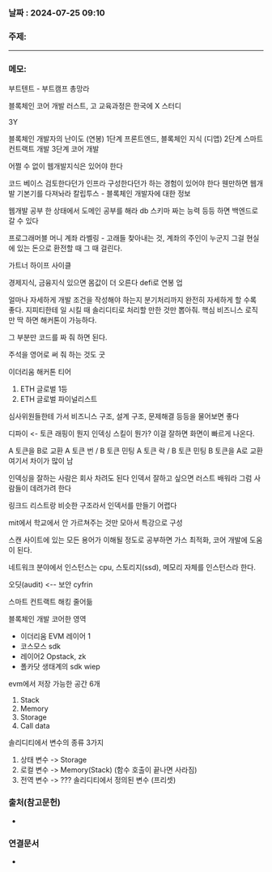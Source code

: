 
### 날짜 : 2024-07-25 09:10

### 주제: 

---
### 메모: 
부트텐트 - 부트캠프 총망라

블록체인 코어 개발
러스트, 고
교육과정은 한국에 X
스터디

3Y

블록체인 개발자의 난이도 (연봉)
1단계
프론트엔드, 블록체인 지식 (디앱)
2단계 
스마트 컨트랙트 개발
3단계
코어 개발

어쩔 수 없이 웹개발지식은 있어야 한다

코드 베이스 검토한다던가 인프라 구성한다던가 하는 경험이 있어야 한다
웬만하면 웹개발 기본기를 다져놔라
칼립투스 - 블록체인 개발자에 대한 정보

웹개발 공부 한 상태에서 도메인 공부를 해라
db 스키마 짜는 능력 등등 하면 백엔드로 갈 수 있다

프로그래머블 머니
계좌 라벨링 - 고래들 찾아내는 것, 계좌의 주인이 누군지
그걸 현실에 있는 돈으로 환전할 때 그 때 걸린다.

가트너 하이프 사이클

경제지식, 금융지식 있으면 몸값이 더 오른다
defi로 연봉 업

얼마나 자세하게 개발 조건을 작성해야 하는지
분기처리까지 완전히 자세하게 할 수록 좋다.
지피티한테 일 시킬 때 솔리디티로 처리할 만한 것만 뽑아줘.
핵심 비즈니스 로직만 딱 하면 해커톤이 가능하다.

그 부분만 코드를 짜 줘 하면 된다.

주석을 영어로 써 줘
하는 것도 굿

이더리움 해커톤 티어
1. ETH 글로벌 1등
2. ETH 글로벌 파이널리스트

심사위원들한테 가서 비즈니스 구조, 설계 구조, 문제해결 등등을 물어보면 좋다

디파이 <- 토큰 래핑이 뭔지
인덱싱 스킬이 뭔가? 이걸 잘하면 화면이 빠르게 나온다. 

A 토큰을 B로 교환
	A 토큰 번 / B 토큰 민팅
	A 토큰 락 / B 토큰 민팅
B 토큰을 A로 교환
여기서 차이가 많이 남

인덱싱을 잘하는 사람은 회사 차려도 된다
인덱서 잘하고 싶으면 러스트 배워라 그럼 사람들이 데려가려 한다

링크드 리스트랑 비슷한 구조라서 인덱서를 만들기 어렵다

mit에서 학교에서 안 가르쳐주는 것만 모아서 특강으로 구성

스캔 사이트에 있는 모든 용어가 이해될 정도로 공부하면 가스 최적화, 코어 개발에 도움이 된다.

네트워크 분야에서 인스턴스는
cpu, 스토리지(ssd), 메모리 자체를 인스턴스라 한다.

오딧(audit) <-- 보안
cyfrin

스마트 컨트랙트 해킹 줄어듦

블록체인 개발 코어한 영역
- 이더리움 EVM 레이어 1
- 코스모스 sdk
- 레이어2 Opstack, zk
- 폴카닷 생태계의 sdk
wiep 

evm에서 저장 가능한 공간 6개
1. Stack
2. Memory
3. Storage
4. Call data

솔리디티에서 변수의 종류 3가지
1. 상태 변수 -> Storage
2. 로컬 변수 -> Memory(Stack) (함수 호출이 끝나면 사라짐)
3. 전역 변수 -> ??? 솔리디티에서 정의된 변수 (프리셋)

### 출처(참고문헌)
-

### 연결문서
-